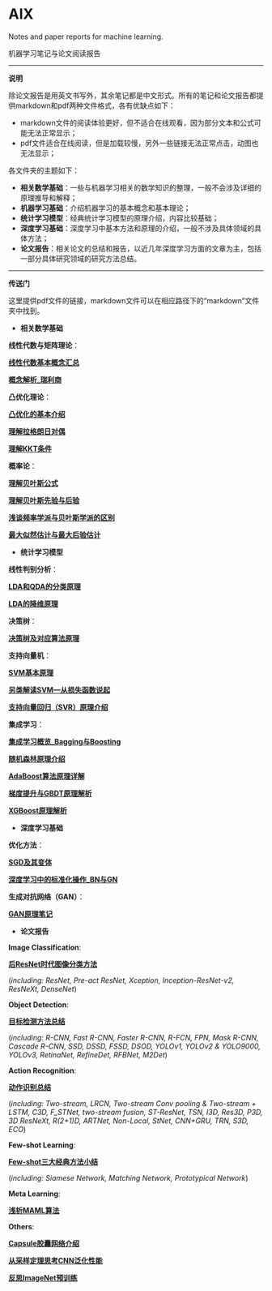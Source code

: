 # AIX
Notes and paper reports for machine learning.

机器学习笔记与论文阅读报告

------

**说明**

除论文报告是用英文书写外，其余笔记都是中文形式。所有的笔记和论文报告都提供markdown和pdf两种文件格式，各有优缺点如下：

* markdown文件的阅读体验更好，但不适合在线观看，因为部分文本和公式可能无法正常显示；
* pdf文件适合在线阅读，但是加载较慢，另外一些链接无法正常点击，动图也无法显示；

各文件夹的主题如下：

* **相关数学基础**：一些与机器学习相关的数学知识的整理，一般不会涉及详细的原理推导和解释；
* **机器学习基础**：介绍机器学习的基本概念和基本理论；
* **统计学习模型**：经典统计学习模型的原理介绍，内容比较基础；
* **深度学习基础**：深度学习中基本方法和原理的介绍，一般不涉及具体领域的具体方法；
* **论文报告**：相关论文的总结和报告，以近几年深度学习方面的文章为主，包括一部分具体研究领域的研究方法总结。

------

**传送门**

这里提供pdf文件的链接，markdown文件可以在相应路径下的“markdown”文件夹中找到。



* **相关数学基础**

**线性代数与矩阵理论**：

[**线性代数基本概念汇总**](https://github.com/KveinXu/AIX/blob/master/%E7%9B%B8%E5%85%B3%E6%95%B0%E5%AD%A6%E5%9F%BA%E7%A1%80/pdf/%E7%BA%BF%E6%80%A7%E4%BB%A3%E6%95%B0%E5%9F%BA%E6%9C%AC%E6%A6%82%E5%BF%B5%E6%B1%87%E6%80%BB.pdf)

[**概念解析_瑞利商**](https://github.com/KveinXu/AIX/blob/master/%E7%9B%B8%E5%85%B3%E6%95%B0%E5%AD%A6%E5%9F%BA%E7%A1%80/pdf/%E6%A6%82%E5%BF%B5%E8%A7%A3%E6%9E%90_%E7%91%9E%E5%88%A9%E5%95%86.pdf)

**凸优化理论**：

[**凸优化的基本介绍**](https://github.com/KveinXu/AIX/blob/master/%E7%9B%B8%E5%85%B3%E6%95%B0%E5%AD%A6%E5%9F%BA%E7%A1%80/pdf/%E5%87%B8%E4%BC%98%E5%8C%96%E7%9A%84%E5%9F%BA%E6%9C%AC%E4%BB%8B%E7%BB%8D.pdf)

[**理解拉格朗日对偶**](https://github.com/KveinXu/AIX/blob/master/%E7%9B%B8%E5%85%B3%E6%95%B0%E5%AD%A6%E5%9F%BA%E7%A1%80/pdf/%E7%90%86%E8%A7%A3%E6%8B%89%E6%A0%BC%E6%9C%97%E6%97%A5%E5%AF%B9%E5%81%B6.pdf)

[**理解KKT条件**](https://github.com/KveinXu/AIX/blob/master/%E7%9B%B8%E5%85%B3%E6%95%B0%E5%AD%A6%E5%9F%BA%E7%A1%80/pdf/%E7%90%86%E8%A7%A3KKT%E6%9D%A1%E4%BB%B6.pdf)

**概率论**：

[**理解贝叶斯公式**](https://github.com/KveinXu/AIX/blob/master/%E7%9B%B8%E5%85%B3%E6%95%B0%E5%AD%A6%E5%9F%BA%E7%A1%80/pdf/%E7%90%86%E8%A7%A3%E8%B4%9D%E5%8F%B6%E6%96%AF%E5%85%AC%E5%BC%8F.pdf)

[**理解贝叶斯先验与后验**](https://github.com/KveinXu/AIX/blob/master/%E7%9B%B8%E5%85%B3%E6%95%B0%E5%AD%A6%E5%9F%BA%E7%A1%80/pdf/%E7%90%86%E8%A7%A3%E8%B4%9D%E5%8F%B6%E6%96%AF%E5%85%88%E9%AA%8C%E4%B8%8E%E5%90%8E%E9%AA%8C.pdf)

[**浅谈频率学派与贝叶斯学派的区别**](https://github.com/KveinXu/AIX/blob/master/%E7%9B%B8%E5%85%B3%E6%95%B0%E5%AD%A6%E5%9F%BA%E7%A1%80/pdf/%E6%B5%85%E8%B0%88%E9%A2%91%E7%8E%87%E5%AD%A6%E6%B4%BE%E4%B8%8E%E8%B4%9D%E5%8F%B6%E6%96%AF%E5%AD%A6%E6%B4%BE%E7%9A%84%E5%8C%BA%E5%88%AB.pdf)

[**最大似然估计与最大后验估计**](https://github.com/KveinXu/AIX/blob/master/%E7%9B%B8%E5%85%B3%E6%95%B0%E5%AD%A6%E5%9F%BA%E7%A1%80/pdf/%E6%9C%80%E5%A4%A7%E4%BC%BC%E7%84%B6%E4%BC%B0%E8%AE%A1%E4%B8%8E%E6%9C%80%E5%A4%A7%E5%90%8E%E9%AA%8C%E4%BC%B0%E8%AE%A1.pdf)



* **统计学习模型**

**线性判别分析**：

[**LDA和QDA的分类原理**](https://github.com/KveinXu/AIX/blob/master/%E7%BB%9F%E8%AE%A1%E5%AD%A6%E4%B9%A0%E6%A8%A1%E5%9E%8B/pdf/LDA%E5%92%8CQDA%E7%9A%84%E5%88%86%E7%B1%BB%E5%8E%9F%E7%90%86.pdf)

[**LDA的降维原理**](https://github.com/KveinXu/AIX/blob/master/%E7%BB%9F%E8%AE%A1%E5%AD%A6%E4%B9%A0%E6%A8%A1%E5%9E%8B/pdf/LDA%E7%9A%84%E9%99%8D%E7%BB%B4%E5%8E%9F%E7%90%86.pdf)

**决策树**：

[**决策树及对应算法原理**](https://github.com/KveinXu/AIX/blob/master/%E7%BB%9F%E8%AE%A1%E5%AD%A6%E4%B9%A0%E6%A8%A1%E5%9E%8B/pdf/%E5%86%B3%E7%AD%96%E6%A0%91%E5%8F%8A%E5%AF%B9%E5%BA%94%E7%AE%97%E6%B3%95%E5%8E%9F%E7%90%86.pdf)

**支持向量机**：

[**SVM基本原理**](https://github.com/KveinXu/AIX/blob/master/%E7%BB%9F%E8%AE%A1%E5%AD%A6%E4%B9%A0%E6%A8%A1%E5%9E%8B/pdf/SVM%E5%9F%BA%E6%9C%AC%E5%8E%9F%E7%90%86.pdf)

[**另类解读SVM—从损失函数说起**](https://github.com/KveinXu/AIX/blob/master/%E7%BB%9F%E8%AE%A1%E5%AD%A6%E4%B9%A0%E6%A8%A1%E5%9E%8B/pdf/%E5%8F%A6%E7%B1%BB%E8%A7%A3%E8%AF%BBSVM%E2%80%94%E4%BB%8E%E6%8D%9F%E5%A4%B1%E5%87%BD%E6%95%B0%E8%AF%B4%E8%B5%B7.pdf)

[**支持向量回归（SVR）原理介绍**](https://github.com/KveinXu/AIX/blob/master/%E7%BB%9F%E8%AE%A1%E5%AD%A6%E4%B9%A0%E6%A8%A1%E5%9E%8B/pdf/%E6%94%AF%E6%8C%81%E5%90%91%E9%87%8F%E5%9B%9E%E5%BD%92%EF%BC%88SVR%EF%BC%89%E5%8E%9F%E7%90%86%E4%BB%8B%E7%BB%8D.pdf)

**集成学习**：

[**集成学习概览_Bagging与Boosting**](https://github.com/KveinXu/AIX/blob/master/%E7%BB%9F%E8%AE%A1%E5%AD%A6%E4%B9%A0%E6%A8%A1%E5%9E%8B/pdf/%E9%9B%86%E6%88%90%E5%AD%A6%E4%B9%A0%E6%A6%82%E8%A7%88_Bagging%E4%B8%8EBoosting.pdf)

[**随机森林原理介绍**](https://github.com/KveinXu/AIX/blob/master/%E7%BB%9F%E8%AE%A1%E5%AD%A6%E4%B9%A0%E6%A8%A1%E5%9E%8B/pdf/%E9%9A%8F%E6%9C%BA%E6%A3%AE%E6%9E%97%E5%8E%9F%E7%90%86%E4%BB%8B%E7%BB%8D.pdf)

[**AdaBoost算法原理详解**](https://github.com/KveinXu/AIX/blob/master/%E7%BB%9F%E8%AE%A1%E5%AD%A6%E4%B9%A0%E6%A8%A1%E5%9E%8B/pdf/AdaBoost%E7%AE%97%E6%B3%95%E5%8E%9F%E7%90%86%E8%AF%A6%E8%A7%A3.pdf)

[**梯度提升与GBDT原理解析**](https://github.com/KveinXu/AIX/blob/master/%E7%BB%9F%E8%AE%A1%E5%AD%A6%E4%B9%A0%E6%A8%A1%E5%9E%8B/pdf/%E6%A2%AF%E5%BA%A6%E6%8F%90%E5%8D%87%E4%B8%8EGBDT%E5%8E%9F%E7%90%86%E8%A7%A3%E6%9E%90.pdf)

[**XGBoost原理解析**](https://github.com/KveinXu/AIX/blob/master/%E7%BB%9F%E8%AE%A1%E5%AD%A6%E4%B9%A0%E6%A8%A1%E5%9E%8B/pdf/XGBoost%E5%8E%9F%E7%90%86%E8%A7%A3%E6%9E%90.pdf)



* **深度学习基础**

**优化方法**：

[**SGD及其变体**](https://github.com/KveinXu/AIX/blob/master/%E6%B7%B1%E5%BA%A6%E5%AD%A6%E4%B9%A0%E5%9F%BA%E7%A1%80/pdf/SGD%E5%8F%8A%E5%85%B6%E5%8F%98%E4%BD%93.pdf)

[**深度学习中的标准化操作_BN与GN**](https://github.com/KveinXu/AIX/blob/master/%E6%B7%B1%E5%BA%A6%E5%AD%A6%E4%B9%A0%E5%9F%BA%E7%A1%80/pdf/%E6%B7%B1%E5%BA%A6%E5%AD%A6%E4%B9%A0%E4%B8%AD%E7%9A%84%E6%A0%87%E5%87%86%E5%8C%96%E6%93%8D%E4%BD%9C_BN%E4%B8%8EGN.pdf)

**生成对抗网络（GAN）**：

[**GAN原理笔记**](https://github.com/KveinXu/AIX/blob/master/%E6%B7%B1%E5%BA%A6%E5%AD%A6%E4%B9%A0%E5%9F%BA%E7%A1%80/pdf/GAN%E5%8E%9F%E7%90%86%E7%AC%94%E8%AE%B0.pdf)



* **论文报告**

**Image Classification**:

[**后ResNet时代图像分类方法**](https://github.com/KveinXu/AIX/blob/master/%E8%AE%BA%E6%96%87%E6%8A%A5%E5%91%8A/pdf/%E5%90%8EResNet%E6%97%B6%E4%BB%A3%E5%9B%BE%E5%83%8F%E5%88%86%E7%B1%BB%E6%96%B9%E6%B3%95.pdf)

(*including: ResNet, Pre-act ResNet, Xception, Inception-ResNet-v2, ResNeXt, DenseNet*)

**Object Detection**:

[**目标检测方法总结**](https://github.com/KveinXu/AIX/blob/master/%E8%AE%BA%E6%96%87%E6%8A%A5%E5%91%8A/pdf/%E7%9B%AE%E6%A0%87%E6%A3%80%E6%B5%8B%E6%96%B9%E6%B3%95%E6%80%BB%E7%BB%93.pdf)

(*including: R-CNN, Fast R-CNN, Faster R-CNN, R-FCN, FPN, Mask R-CNN, Cascade R-CNN, SSD, DSSD, FSSD, DSOD, YOLOv1, YOLOv2 & YOLO9000, YOLOv3, RetinaNet, RefineDet, RFBNet, M2Det*)

**Action Recognition**:

[**动作识别总结**](https://github.com/KveinXu/AIX/blob/master/%E8%AE%BA%E6%96%87%E6%8A%A5%E5%91%8A/pdf/%E5%8A%A8%E4%BD%9C%E8%AF%86%E5%88%AB%E6%80%BB%E7%BB%93.pdf) 

(*including: Two-stream, LRCN, Two-stream Conv pooling & Two-stream + LSTM, C3D, F_STNet, two-stream fusion, ST-ResNet, TSN, I3D, Res3D, P3D, 3D ResNeXt, R(2+1)D, ARTNet, Non-Local, StNet, CNN+GRU, TRN, S3D, ECO*)

**Few-shot Learning**:

[**Few-shot三大经典方法小结**](https://github.com/KveinXu/AIX/blob/master/%E8%AE%BA%E6%96%87%E6%8A%A5%E5%91%8A/pdf/Few-shot%E4%B8%89%E5%A4%A7%E7%BB%8F%E5%85%B8%E6%96%B9%E6%B3%95%E5%B0%8F%E7%BB%93.pdf) 

(*including: Siamese Network, Matching Network, Prototypical Network*)

**Meta Learning**:

[**浅析MAML算法**](https://github.com/KveinXu/AIX/blob/master/%E8%AE%BA%E6%96%87%E6%8A%A5%E5%91%8A/pdf/%E6%B5%85%E6%9E%90MAML%E7%AE%97%E6%B3%95.pdf)

**Others**:

[**Capsule胶囊网络介绍**](https://github.com/KveinXu/AIX/blob/master/%E8%AE%BA%E6%96%87%E6%8A%A5%E5%91%8A/pdf/Capsule%E8%83%B6%E5%9B%8A%E7%BD%91%E7%BB%9C%E4%BB%8B%E7%BB%8D.pdf)

[**从采样定理思考CNN泛化性能**](https://github.com/KveinXu/AIX/blob/master/%E8%AE%BA%E6%96%87%E6%8A%A5%E5%91%8A/pdf/%E4%BB%8E%E9%87%87%E6%A0%B7%E5%AE%9A%E7%90%86%E6%80%9D%E8%80%83CNN%E6%B3%9B%E5%8C%96%E6%80%A7%E8%83%BD.pdf)

[**反思ImageNet预训练**](https://github.com/KveinXu/AIX/blob/master/%E8%AE%BA%E6%96%87%E6%8A%A5%E5%91%8A/pdf/%E5%8F%8D%E6%80%9DImageNet%E9%A2%84%E8%AE%AD%E7%BB%83.pdf)